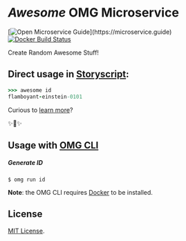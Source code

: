 # _Awesome_ OMG Microservice

[![Open Microservice Guide](https://img.shields.io/badge/OMG%20Enabled-👍-green.svg?)](https://microservice.guide)
[![Docker Build Status](https://img.shields.io/docker/build/microservices/awesome.svg?style=for-the-badge)](https://hub.docker.com/r/microservices/awesome/)

Create Random Awesome Stuff!

## Direct usage in [Storyscript](https://storyscript.io/):

```coffee
>>> awesome id
flamboyant-einstein-0101
```

Curious to [learn more](https://docs.storyscript.io/)?

✨🍰✨

## Usage with [OMG CLI](https://www.npmjs.com/package/omg)
##### Generate ID
```shell
$ omg run id
```

**Note**: the OMG CLI requires [Docker](https://docs.docker.com/install/) to be installed.

## License
[MIT License](https://github.com/omg-services/awesome/blob/master/LICENSE).